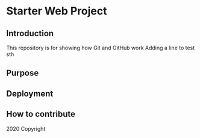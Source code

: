 # Starter Web Project

## Introduction

This repository is for showing how Git and GitHub work
Adding a line to test sth

## Purpose

## Deployment

## How to contribute

2020 Copyright